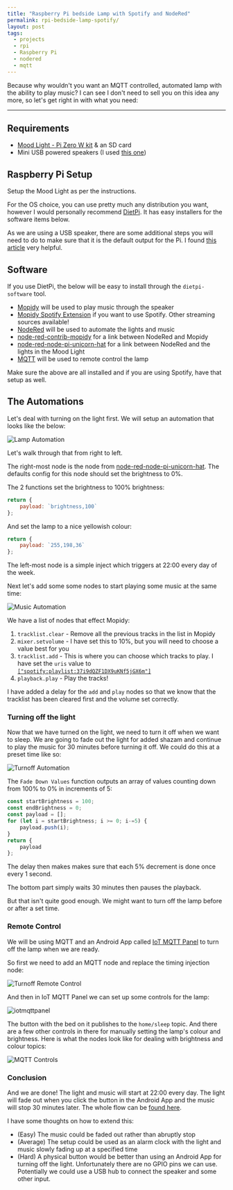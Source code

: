 ```yaml
---
title: "Raspberry Pi bedside Lamp with Spotify and NodeRed"
permalink: rpi-bedside-lamp-spotify/
layout: post
tags:
  - projects
  - rpi
  - Raspberry Pi
  - nodered
  - mqtt
---
```


Because why wouldn't you want an MQTT controlled, automated lamp with the ability to play music? I can see I don't need to sell you on this idea any more, so let's get right in with what you need:

---

## Requirements

* [Mood Light - Pi Zero W kit](https://shop.pimoroni.com/products/mood-light-pi-zero-w-project-kit) & an SD card
* Mini USB powered speakers (I used [this one](https://www.amazon.co.uk/dp/B006RBSHAQ/ref=cm_sw_em_r_mt_dp_U_tTp-EbF2S46NS]))

## Raspberry Pi Setup

Setup the Mood Light as per the instructions.

For the OS choice, you can use pretty much any distribution you want, however I would personally recommend [DietPi](https://dietpi.com/). It has easy installers for the software items below.

As we are using a USB speaker, there are some additional steps you will need to do to make sure that it is the default output for the Pi. I found [this article](https://www.raspberrypi-spy.co.uk/2019/06/using-a-usb-audio-device-with-the-raspberry-pi/) very helpful.

## Software

If you use DietPi, the below will be easy to install through the `dietpi-software` tool.

* [Mopidy](https://mopidy.com) will be used to play music through the speaker
* [Mopidy Spotify Extension](https://mopidy.com/ext/spotify/) if you want to use Spotify. Other streaming sources available!
* [NodeRed](https://nodered.org/) will be used to automate the lights and music
* [node-red-contrib-mopidy](https://flows.nodered.org/node/node-red-contrib-mopidy) for a link between NodeRed and Mopidy
* [node-red-node-pi-unicorn-hat](https://flows.nodered.org/node/node-red-node-pi-unicorn-hat) for a link between NodeRed and the lights in the Mood Light
* [MQTT](http://mqtt.org/) will be used to remote control the lamp

Make sure the above are all installed and if you are using Spotify, have that setup as well.

## The Automations

Let's deal with turning on the light first. We will setup an automation that looks like the below:

![Lamp Automation](/content/posts/assets/bedside-light/lamp-automation.png)

Let's walk through that from right to left.

The right-most node is the node from [node-red-node-pi-unicorn-hat](https://flows.nodered.org/node/node-red-node-pi-unicorn-hat). The defaults config for this node should set the brightness to 0%.

The 2 functions set the brightness to 100% brightness:

```javascript
return {
    payload: `brightness,100`
};
```

And set the lamp to a nice yellowish colour:

```javascript
return {
    payload: `255,198,36`
};
```

The left-most node is a simple inject which triggers at 22:00 every day of the week.

Next let's add some some nodes to start playing some music at the same time:

![Music Automation](/content/posts/assets/bedside-light/music-automation.png)

We have a list of nodes that effect Mopidy:

1. `tracklist.clear` - Remove all the previous tracks in the list in Mopidy
1. `mixer.setvolume` - I have set this to 10%, but you will need to choose a value best for you
1. `tracklist.add` - This is where you can choose which tracks to play. I have set the `uris` value to [`["spotify:playlist:37i9dQZF1DX9uKNf5jGX6m"]`](https://open.spotify.com/playlist/37i9dQZF1DX9uKNf5jGX6m)
1. `playback.play` - Play the tracks!

I have added a delay for the `add` and `play` nodes so that we know that the tracklist has been cleared first and the volume set correctly. 

### Turning off the light

Now that we have turned on the light, we need to turn it off when we want to sleep. We are going to fade out the light for added shazam and continue to play the music for 30 minutes before turning it off. We could do this at a preset time like so:

![Turnoff Automation](/content/posts/assets/bedside-light/turnoff-automation.png)

The `Fade Down Values` function outputs an array of values counting down from 100% to 0% in increments of 5:

```javascript
const startBrightness = 100;
const endBrightness = 0;
const payload = [];
for (let i = startBrightness; i >= 0; i-=5) {
    payload.push(i);
}
return {
    payload
};
```

The delay then makes makes sure that each 5% decrement is done once every 1 second.

The bottom part simply waits 30 minutes then pauses the playback.

But that isn't quite good enough. We might want to turn off the lamp before or after a set time.

### Remote Control

We will be using MQTT and an Android App called [IoT MQTT Panel](https://play.google.com/store/apps/details?id=snr.lab.iotmqttpanel.prod&hl=en_GB) to turn off the lamp when we are ready. 

So first we need to add an MQTT node and replace the timing injection node:

![Turnoff Remote Control](/content/posts/assets/bedside-light/turnoff-remote.png)

And then in IoT MQTT Panel we can set up some controls for the lamp:

![iotmqttpanel](/content/posts/assets/bedside-light/iotmqttpanel.jpg)

The button with the bed on it publishes to the `home/sleep` topic. And there are a few other controls in there for manually setting the lamp's colour and brightness. Here is what the nodes look like for dealing with brightness and colour topics:

![MQTT Controls](/content/posts/assets/bedside-light/mqtt-controls.png)

### Conclusion

And we are done! The light and music will start at 22:00 every day. The light will fade out when you click the button in the Android App and the music will stop 30 minutes later. The whole flow can be [found here](/content/posts/assets/bedside-light/flows.json).

I have some thoughts on how to extend this:

* (Easy) The music could be faded out rather than abruptly stop
* (Average) The setup could be used as an alarm clock with the light and music slowly fading up at a specified time
* (Hard) A physical button would be better than using an Android App for turning off the light. Unfortunately there are no GPIO pins we can use. Potentially we could use a USB hub to connect the speaker and some other input.
